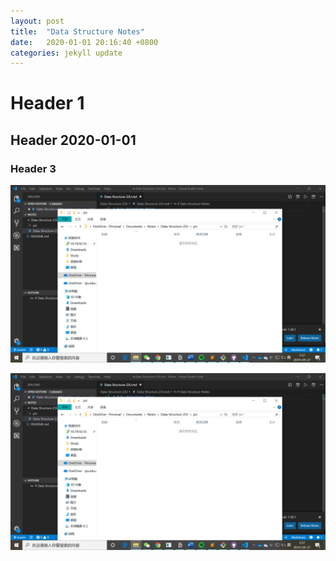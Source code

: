 ```yaml
---
layout: post
title:  "Data Structure Notes"
date:   2020-01-01 20:16:40 +0800
categories: jekyll update
---
```

# Header 1
## Header 2020-01-01
### Header 3

![hello](pic/2020-01-01-Data-Structure-ZJU/ScreenShot.png)

![hello](https://github.com/chenglinfeng/chenglinfeng.github.io/blob/master/_posts/pic/2020-01-01-Data-Structure-ZJU/ScreenShot.png)